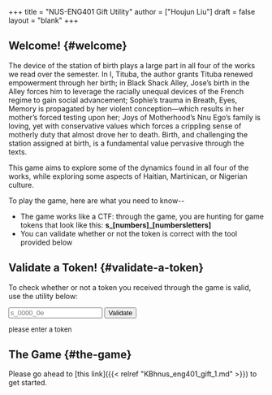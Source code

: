 +++
title = "NUS-ENG401 Gift Utility"
author = ["Houjun Liu"]
draft = false
layout = "blank"
+++

## Welcome! {#welcome}

The device of the station of birth plays a large part in all four of the works we read over the semester. In I, Tituba, the author grants Tituba renewed empowerment through her birth; in Black Shack Alley, Jose’s birth in the Alley forces him to leverage the racially unequal devices of the French regime to gain social advancement; Sophie’s trauma in Breath, Eyes, Memory is propagated by her violent conception—which results in her mother’s forced testing upon her; Joys of Motherhood’s Nnu Ego’s family is loving, yet with conservative values which forces a crippling sense of motherly duty that almost drove her to death. Birth, and challenging the station assigned at birth, is a fundamental value pervasive through the texts.

This game aims to explore some of the dynamics found in all four of the works, while exploring some aspects of Haitian, Martinican, or Nigerian culture.

To play the game, here are what you need to know--

-   The game works like a CTF: through the game, you are hunting for game tokens that look like this: **s_[numbers]_[numbersletters]**
-   You can validate whether or not the token is correct with the tool provided below


## Validate a Token! {#validate-a-token}

To check whether or not a token you received through the game is valid, use the utility below:


<input id="token" placeholder="s_0000_0e"></input> <button id="validate">Validate</button>

<div id="result" style="font-size: 13px">please enter a token</div>

<script>
    function sumDigits(n) {
        let sum = 0;
        while (n) {
            digit = n % 10;
            sum += digit;
            n = (n - digit) / 10;
        }
        return sum;
    }

    $("#validate").click(() => {
        let invalid = "invalid token, sorry!";
        let valid = "valid token, congrats!";
        let value = $("#token").val().split("_");
        if (value[0] != "s") {
            $("#result").html(invalid);
        } else if (!isNaN(value[1])) {
            let sumVal = sumDigits(parseInt(value[1]));
            let mod18_str = (sumVal % 50117).toString(16);
            if (value[2] == mod18_str) $("#result").html(valid);
            else $("#result").html(invalid);
        }
    })
</script>


## The Game {#the-game}

Please go ahead to [this link]({{< relref "KBhnus_eng401_gift_1.md" >}}) to get started.